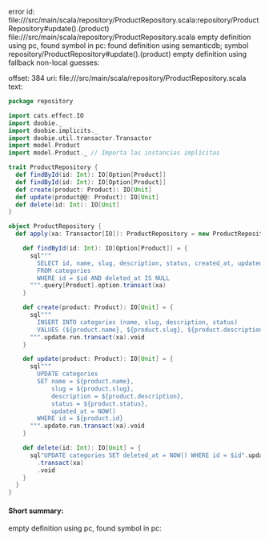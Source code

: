 error id: file://<WORKSPACE>/src/main/scala/repository/ProductRepository.scala:repository/ProductRepository#update().(product)
file://<WORKSPACE>/src/main/scala/repository/ProductRepository.scala
empty definition using pc, found symbol in pc: 
found definition using semanticdb; symbol repository/ProductRepository#update().(product)
empty definition using fallback
non-local guesses:

offset: 384
uri: file://<WORKSPACE>/src/main/scala/repository/ProductRepository.scala
text:
```scala
package repository

import cats.effect.IO
import doobie._
import doobie.implicits._
import doobie.util.transactor.Transactor
import model.Product
import model.Product._ // Importa las instancias implícitas

trait ProductRepository {
  def findById(id: Int): IO[Option[Product]]
  def findById(id: Int): IO[Option[Product]]
  def create(product: Product): IO[Unit]
  def update(product@@: Product): IO[Unit]
  def delete(id: Int): IO[Unit]
}

object ProductRepository {
  def apply(xa: Transactor[IO]): ProductRepository = new ProductRepository {

    def findById(id: Int): IO[Option[Product]] = {
      sql"""
        SELECT id, name, slug, description, status, created_at, updated_at, deleted_at 
        FROM categories 
        WHERE id = $id AND deleted_at IS NULL
      """.query[Product].option.transact(xa)
    }

    def create(product: Product): IO[Unit] = {
      sql"""
        INSERT INTO categories (name, slug, description, status)
        VALUES (${product.name}, ${product.slug}, ${product.description}, ${product.status})
      """.update.run.transact(xa).void
    }

    def update(product: Product): IO[Unit] = {
      sql"""
        UPDATE categories
        SET name = ${product.name}, 
            slug = ${product.slug}, 
            description = ${product.description}, 
            status = ${product.status},
            updated_at = NOW()
        WHERE id = ${product.id}
      """.update.run.transact(xa).void
    }

    def delete(id: Int): IO[Unit] = {
      sql"UPDATE categories SET deleted_at = NOW() WHERE id = $id".update.run
        .transact(xa)
        .void
    }
  }
}

```


#### Short summary: 

empty definition using pc, found symbol in pc: 